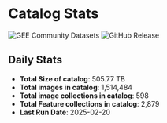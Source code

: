 # Catalog Stats

![GEE Community Datasets](https://img.shields.io/endpoint?url=https://gist.githubusercontent.com/samapriya/34bc0c1280d475d3a69e3b60a706226e/raw/community.json)
![GitHub Release](https://img.shields.io/github/v/release/samapriya/awesome-gee-community-datasets)

## Daily Stats

<!-- START_MARKER -->
* **Total Size of catalog**: 505.77 TB
* **Total images in catalog**: 1,514,484
* **Total image collections in catalog**: 598
* **Total Feature collections in catalog**: 2,879
* **Last Run Date**: 2025-02-20
<!-- END_MARKER -->
